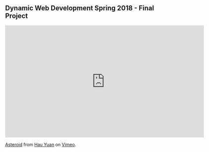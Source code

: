 ## Dynamic Web Development Spring 2018 - Final Project
<iframe src="https://player.vimeo.com/video/259415101" width="640" height="360" frameborder="0" webkitallowfullscreen mozallowfullscreen allowfullscreen></iframe>
<p><a href="https://vimeo.com/259415101">Asteroid</a> from <a href="https://vimeo.com/user62214576">Hau Yuan</a> on <a href="https://vimeo.com">Vimeo</a>.</p>
